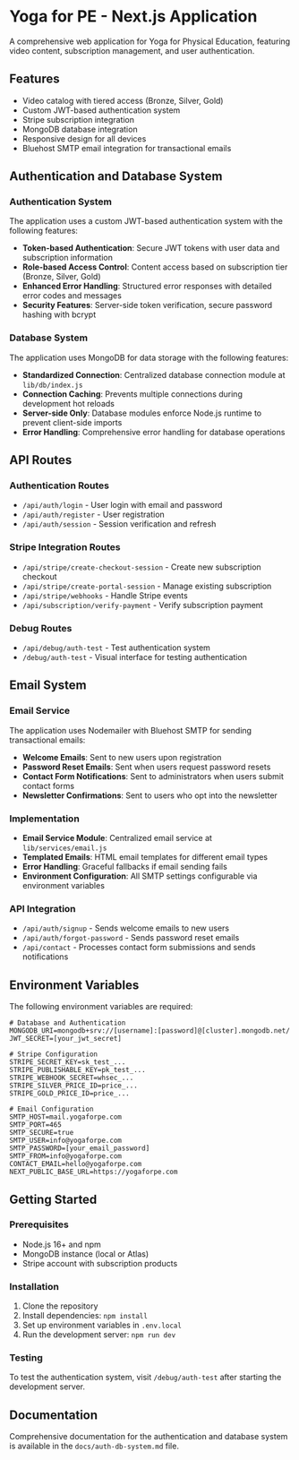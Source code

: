 # Yoga for PE - Next.js Application

A comprehensive web application for Yoga for Physical Education, featuring video content, subscription management, and user authentication.

## Features

- Video catalog with tiered access (Bronze, Silver, Gold)
- Custom JWT-based authentication system
- Stripe subscription integration
- MongoDB database integration
- Responsive design for all devices
- Bluehost SMTP email integration for transactional emails

## Authentication and Database System

### Authentication System

The application uses a custom JWT-based authentication system with the following features:

- **Token-based Authentication**: Secure JWT tokens with user data and subscription information
- **Role-based Access Control**: Content access based on subscription tier (Bronze, Silver, Gold)
- **Enhanced Error Handling**: Structured error responses with detailed error codes and messages
- **Security Features**: Server-side token verification, secure password hashing with bcrypt

### Database System

The application uses MongoDB for data storage with the following features:

- **Standardized Connection**: Centralized database connection module at `lib/db/index.js`
- **Connection Caching**: Prevents multiple connections during development hot reloads
- **Server-side Only**: Database modules enforce Node.js runtime to prevent client-side imports
- **Error Handling**: Comprehensive error handling for database operations

## API Routes

### Authentication Routes

- `/api/auth/login` - User login with email and password
- `/api/auth/register` - User registration
- `/api/auth/session` - Session verification and refresh

### Stripe Integration Routes

- `/api/stripe/create-checkout-session` - Create new subscription checkout
- `/api/stripe/create-portal-session` - Manage existing subscription
- `/api/stripe/webhooks` - Handle Stripe events
- `/api/subscription/verify-payment` - Verify subscription payment

### Debug Routes

- `/api/debug/auth-test` - Test authentication system
- `/debug/auth-test` - Visual interface for testing authentication

## Email System

### Email Service

The application uses Nodemailer with Bluehost SMTP for sending transactional emails:

- **Welcome Emails**: Sent to new users upon registration
- **Password Reset Emails**: Sent when users request password resets
- **Contact Form Notifications**: Sent to administrators when users submit contact forms
- **Newsletter Confirmations**: Sent to users who opt into the newsletter

### Implementation

- **Email Service Module**: Centralized email service at `lib/services/email.js`
- **Templated Emails**: HTML email templates for different email types
- **Error Handling**: Graceful fallbacks if email sending fails
- **Environment Configuration**: All SMTP settings configurable via environment variables

### API Integration

- `/api/auth/signup` - Sends welcome emails to new users
- `/api/auth/forgot-password` - Sends password reset emails
- `/api/contact` - Processes contact form submissions and sends notifications

## Environment Variables

The following environment variables are required:

```
# Database and Authentication
MONGODB_URI=mongodb+srv://[username]:[password]@[cluster].mongodb.net/
JWT_SECRET=[your_jwt_secret]

# Stripe Configuration
STRIPE_SECRET_KEY=sk_test_...
STRIPE_PUBLISHABLE_KEY=pk_test_...
STRIPE_WEBHOOK_SECRET=whsec_...
STRIPE_SILVER_PRICE_ID=price_...
STRIPE_GOLD_PRICE_ID=price_...

# Email Configuration
SMTP_HOST=mail.yogaforpe.com
SMTP_PORT=465
SMTP_SECURE=true
SMTP_USER=info@yogaforpe.com
SMTP_PASSWORD=[your_email_password]
SMTP_FROM=info@yogaforpe.com
CONTACT_EMAIL=hello@yogaforpe.com
NEXT_PUBLIC_BASE_URL=https://yogaforpe.com
```

## Getting Started

### Prerequisites

- Node.js 16+ and npm
- MongoDB instance (local or Atlas)
- Stripe account with subscription products

### Installation

1. Clone the repository
2. Install dependencies: `npm install`
3. Set up environment variables in `.env.local`
4. Run the development server: `npm run dev`

### Testing

To test the authentication system, visit `/debug/auth-test` after starting the development server.

## Documentation

Comprehensive documentation for the authentication and database system is available in the `docs/auth-db-system.md` file.
